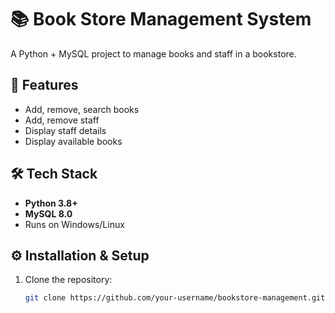 # 📚 Book Store Management System

A Python + MySQL project to manage books and staff in a bookstore.

## 🚀 Features
- Add, remove, search books
- Add, remove staff
- Display staff details
- Display available books

## 🛠️ Tech Stack
- **Python 3.8+**
- **MySQL 8.0**
- Runs on Windows/Linux

## ⚙️ Installation & Setup
1. Clone the repository:
   ```bash
   git clone https://github.com/your-username/bookstore-management.git
